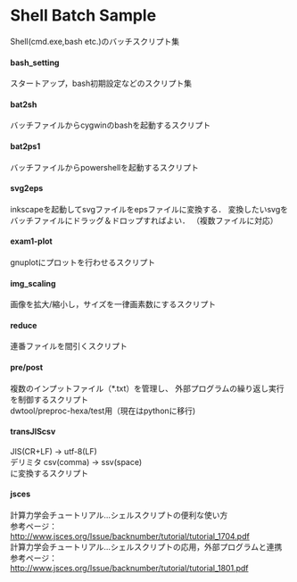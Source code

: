 Shell Batch Sample
===================
Shell(cmd.exe,bash etc.)のバッチスクリプト集

#### bash_setting  
スタートアップ，bash初期設定などのスクリプト集  
#### bat2sh
バッチファイルからcygwinのbashを起動するスクリプト
#### bat2ps1
バッチファイルからpowershellを起動するスクリプト
#### svg2eps
inkscapeを起動してsvgファイルをepsファイルに変換する． 変換したいsvgをバッチファイルにドラッグ＆ドロップすればよい． （複数ファイルに対応）
#### exam1-plot
gnuplotにプロットを行わせるスクリプト  
#### img_scaling
画像を拡大/縮小し，サイズを一律画素数にするスクリプト  
#### reduce
連番ファイルを間引くスクリプト  
#### pre/post
複数のインプットファイル（\*.txt）を管理し、
外部プログラムの繰り返し実行を制御するスクリプト  
dwtool/preproc-hexa/test用（現在はpythonに移行)  
#### transJIScsv
JIS(CR+LF) -> utf-8(LF)  
デリミタ csv(comma) -> ssv(space)  
に変換するスクリプト  

#### jsces
計算力学会チュートリアル…シェルスクリプトの便利な使い方  
参考ページ：http://www.jsces.org/Issue/backnumber/tutorial/tutorial_1704.pdf  
計算力学会チュートリアル…シェルスクリプトの応用，外部プログラムと連携  
参考ページ：http://www.jsces.org/Issue/backnumber/tutorial/tutorial_1801.pdf
